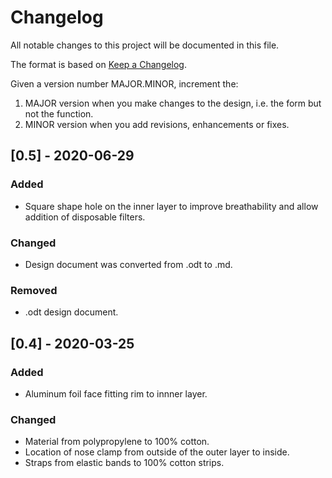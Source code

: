 # Changelog
All notable changes to this project will be documented in this file.

The format is based on [Keep a Changelog](https://keepachangelog.com/en/1.0.0/). 

Given a version number MAJOR.MINOR, increment the:


1. MAJOR version when you make changes to the design, i.e. the form but not the function.
2. MINOR version when you add revisions, enhancements or fixes.

## [0.5] - 2020-06-29
### Added
- Square shape hole on the inner layer to improve breathability and allow addition of disposable filters.
### Changed
- Design document was converted from .odt to .md.
### Removed
- .odt design document.
## [0.4] - 2020-03-25
### Added
- Aluminum foil face fitting rim to innner layer.
### Changed
- Material from polypropylene to 100% cotton.
- Location of nose clamp from outside of the outer layer to inside.
- Straps from elastic bands to 100% cotton strips.
